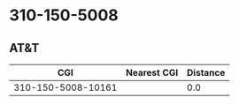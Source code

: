 # 310-150-5008
## AT&T


| CGI | Nearest CGI | Distance |
|-----|-------------|----------|
| 310-150-5008-10161 |  | 0.0 |
